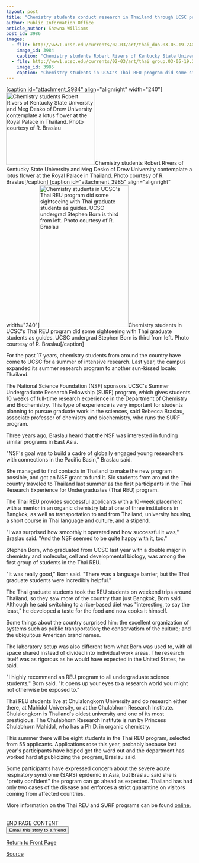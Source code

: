 ```yaml
---
layout: post
title: "Chemistry students conduct research in Thailand through UCSC program"
author: Public Information Office
article_author: Shawna Williams
post_id: 3986
images:
  - file: http://www1.ucsc.edu/currents/02-03/art/thai_duo.03-05-19.240.jpg
    image_id: 3984
    caption: "Chemistry students Robert Rivers of Kentucky State University and Meg Desko of Drew University contemplate a lotus flower at the Royal Palace in Thailand. Photo courtesy of R. Braslau"
  - file: http://www1.ucsc.edu/currents/02-03/art/thai_group.03-05-19.240.jpg
    image_id: 3985
    caption: "Chemistry students in UCSC's Thai REU program did some sightseeing with Thai graduate students as guides. UCSC undergrad Stephen Born is third from left. Photo courtesy of R. Braslau"
---
```


[caption id="attachment_3984" align="alignright" width="240"]<a href="http://dev-ucsc-news.pantheonsite.io/wp-content/uploads/2003/05/thai_duo.03-05-19.240.jpg"><img class="size-full wp-image-3984" src="http://dev-ucsc-news.pantheonsite.io/wp-content/uploads/2003/05/thai_duo.03-05-19.240.jpg" alt="Chemistry students Robert Rivers of Kentucky State University and Meg Desko of Drew University contemplate a lotus flower at the Royal Palace in Thailand. Photo courtesy of R. Braslau" width="240" height="195" /></a>Chemistry students Robert Rivers of Kentucky State University and Meg Desko of Drew University contemplate a lotus flower at the Royal Palace in Thailand. Photo courtesy of R. Braslau[/caption]
[caption id="attachment_3985" align="alignright" width="240"]<a href="http://dev-ucsc-news.pantheonsite.io/wp-content/uploads/2003/05/thai_group.03-05-19.240.jpg"><img class="size-full wp-image-3985" src="http://dev-ucsc-news.pantheonsite.io/wp-content/uploads/2003/05/thai_group.03-05-19.240.jpg" alt="Chemistry students in UCSC's Thai REU program did some sightseeing with Thai graduate students as guides. UCSC undergrad Stephen Born is third from left. Photo courtesy of R. Braslau" width="240" height="382" /></a>Chemistry students in UCSC's Thai REU program did some sightseeing with Thai graduate students as guides. UCSC undergrad Stephen Born is third from left. Photo courtesy of R. Braslau[/caption]
<p>
  For the past 17 years, chemistry students from around the country have come to UCSC for a summer of intensive research. Last year, the campus expanded its summer research program to another sun-kissed locale: Thailand.
</p>
<p>
  The National Science Foundation (NSF) sponsors UCSC's Summer Undergraduate Research Fellowship (SURF) program, which gives students 10 weeks of full-time research experience in the Department of Chemistry and Biochemistry. This type of experience is very important for students planning to pursue graduate work in the sciences, said Rebecca Braslau, associate professor of chemistry and biochemistry, who runs the SURF program.<br>
</p>
<p>
  Three years ago, Braslau heard that the NSF was interested in funding similar programs in East Asia.<br>
</p>
<p>
  "NSF's goal was to build a cadre of globally engaged young researchers with connections in the Pacific Basin," Braslau said.<br>
</p>
<p>
  She managed to find contacts in Thailand to make the new program possible, and got an NSF grant to fund it. Six students from around the country traveled to Thailand last summer as the first participants in the Thai Research Experience for Undergraduates (Thai REU) program.<br>
</p>
<p>
  The Thai REU provides successful applicants with a 10-week placement with a mentor in an organic chemistry lab at one of three institutions in Bangkok, as well as transportation to and from Thailand, university housing, a short course in Thai language and culture, and a stipend.<br>
</p>
<p>
  "I was surprised how smoothly it operated and how successful it was," Braslau said. "And the NSF seemed to be quite happy with it, too."<br>
</p>
<p>
  Stephen Born, who graduated from UCSC last year with a double major in chemistry and molecular, cell and developmental biology, was among the first group of students in the Thai REU.<br>
</p>
<p>
  "It was really good," Born said. "There was a language barrier, but the Thai graduate students were incredibly helpful."<br>
</p>
<p>
  The Thai graduate students took the REU students on weekend trips around Thailand, so they saw more of the country than just Bangkok, Born said. Although he said switching to a rice-based diet was "interesting, to say the least," he developed a taste for the food and now cooks it himself.<br>
</p>
<p>
  Some things about the country surprised him: the excellent organization of systems such as public transportation; the conservatism of the culture; and the ubiquitous American brand names.<br>
</p>
<p>
  The laboratory setup was also different from what Born was used to, with all space shared instead of divided into individual work areas. The research itself was as rigorous as he would have expected in the United States, he said.<br>
</p>
<p>
  "I highly recommend an REU program to all undergraduate science students," Born said. "It opens up your eyes to a research world you might not otherwise be exposed to."<br>
</p>
<p>
  Thai REU students live at Chulalongkorn University and do research either there, at Mahidol University, or at the Chulabhorn Research Institute. Chulalongkorn is Thailand's oldest university and one of its most prestigious. The Chulabhorn Research Institute is run by Princess Chulabhorn Mahidol, who has a Ph.D. in organic chemistry.<br>
</p>
<p>
  This summer there will be eight students in the Thai REU program, selected from 55 applicants. Applications rose this year, probably because last year's participants have helped get the word out and the department has worked hard at publicizing the program, Braslau said.<br>
</p>
<p>
  Some participants have expressed concern about the severe acute respiratory syndrome (SARS) epidemic in Asia, but Braslau said she is "pretty confident" the program can go ahead as expected. Thailand has had only two cases of the disease and enforces a strict quarantine on visitors coming from affected countries.<br>
</p>
<p>
  More information on the Thai REU and SURF programs can be found <a href="http://chemistry.ucsc.edu/Projects/SURF/index.html">online.</a><br>
  <i><br></i>
</p>
<p>
  END PAGE CONTENT<br>
  <input name="t1" size="-1" type="hidden"> <input name="SUBMIT" type="submit" value="Email this story to a friend">
</p>
<p>
  <a href="http://currents.ucsc.edu/">Return to Front Page</a>
</p>
<p><a href="http://www1.ucsc.edu/currents/02-03/05-26/thailand.html" title="Permalink to thailand">Source</a></p>
